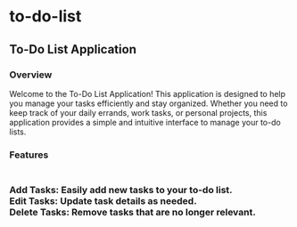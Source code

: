 ﻿# to-do-list
## To-Do List Application
### Overview
Welcome to the To-Do List Application! This application is designed to help you manage your tasks efficiently and stay organized. Whether you need to keep track of your daily errands, work tasks, or personal projects, this application provides a simple and intuitive interface to manage your to-do lists.

<h3 >Features <h3/> <br>
Add Tasks: Easily add new tasks to your to-do list. <br>
Edit Tasks: Update task details as needed. <br>
Delete Tasks: Remove tasks that are no longer relevant.
